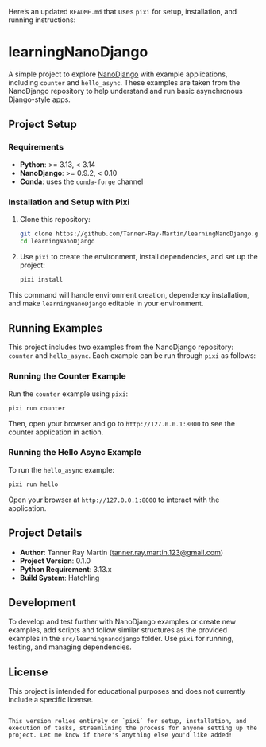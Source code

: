 Here’s an updated `README.md` that uses `pixi` for setup, installation, and running instructions:


# learningNanoDjango

A simple project to explore [NanoDjango](https://github.com/radiac/nanodjango) with example applications, including `counter` and `hello_async`. These examples are taken from the NanoDjango repository to help understand and run basic asynchronous Django-style apps.

## Project Setup

### Requirements

- **Python**: >= 3.13, < 3.14
- **NanoDjango**: >= 0.9.2, < 0.10
- **Conda**: uses the `conda-forge` channel

### Installation and Setup with Pixi

1. Clone this repository:
   ```bash
   git clone https://github.com/Tanner-Ray-Martin/learningNanoDjango.git
   cd learningNanoDjango
   ```

2. Use `pixi` to create the environment, install dependencies, and set up the project:
   ```bash
   pixi install
   ```

This command will handle environment creation, dependency installation, and make `learningNanoDjango` editable in your environment.

## Running Examples

This project includes two examples from the NanoDjango repository: `counter` and `hello_async`. Each example can be run through `pixi` as follows:

### Running the Counter Example

Run the `counter` example using `pixi`:
```bash
pixi run counter
```

Then, open your browser and go to `http://127.0.0.1:8000` to see the counter application in action.

### Running the Hello Async Example

To run the `hello_async` example:
```bash
pixi run hello
```

Open your browser at `http://127.0.0.1:8000` to interact with the application.

## Project Details

- **Author**: Tanner Ray Martin ([tanner.ray.martin.123@gmail.com](mailto:tanner.ray.martin.123@gmail.com))
- **Project Version**: 0.1.0
- **Python Requirement**: 3.13.x
- **Build System**: Hatchling

## Development

To develop and test further with NanoDjango examples or create new examples, add scripts and follow similar structures as the provided examples in the `src/learningnanodjango` folder. Use `pixi` for running, testing, and managing dependencies.

## License

This project is intended for educational purposes and does not currently include a specific license.
```

This version relies entirely on `pixi` for setup, installation, and execution of tasks, streamlining the process for anyone setting up the project. Let me know if there's anything else you'd like added!
